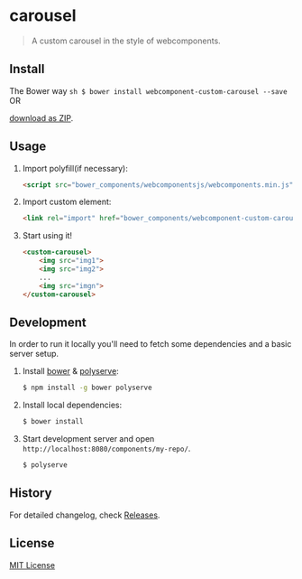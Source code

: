 # carousel

> A custom carousel in the style of webcomponents.


## Install

The Bower way
    ```sh
        $ bower install webcomponent-custom-carousel --save
    ```
    OR

[download as ZIP](https://github.com/sravan-s/carousel/archive/master.zip).

## Usage

1. Import polyfill(if necessary):

    ```html
    <script src="bower_components/webcomponentsjs/webcomponents.min.js"></script>
    ```

2. Import custom element:

    ```html
    <link rel="import" href="bower_components/webcomponent-custom-carousel/custom-carousel.html">
    ```

3. Start using it!

    ```html
    <custom-carousel>
        <img src="img1">
        <img src="img2">
        ...
        <img src="imgn">
    </custom-carousel>
    ```

## Development

In order to run it locally you'll need to fetch some dependencies and a basic server setup.

1. Install [bower](http://bower.io/) & [polyserve](https://npmjs.com/polyserve):

    ```sh
    $ npm install -g bower polyserve
    ```

2. Install local dependencies:

    ```sh
    $ bower install
    ```

3. Start development server and open `http://localhost:8080/components/my-repo/`.

    ```sh
    $ polyserve
    ```

## History

For detailed changelog, check [Releases](https://github.com/sravan-s/carousel/releases).

## License

[MIT License](http://opensource.org/licenses/MIT)
